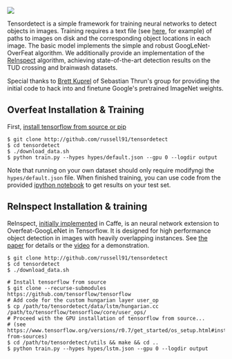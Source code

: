 <img src=http://russellsstewart.com/s/ReInspect_output.jpg></img>

Tensordetect is a simple framework for training neural networks to detect objects in images. 
Training requires a text file (see [here](http://russellsstewart.com/s/tensordetect/brainwash_test.txt), for example)
of paths to images on disk and the corresponding object locations in each image.
The basic model implements the simple and robust GoogLeNet-OverFeat algorithm. We additionally provide an implementation of the 
[ReInspect](https://github.com/Russell91/ReInspect/)
algorithm, achieving state-of-the-art detection results on the TUD crossing and brainwash datasets. 

Special thanks to [Brett Kuprel](http://stanford.edu/~kuprel/) of Sebastian Thrun's group for providing the initial code
to hack into and finetune Google's pretrained ImageNet weights.

## Overfeat Installation & Training
First, [install tensorflow from source or pip](https://www.tensorflow.org/versions/r0.7/get_started/os_setup.html#pip-installation)
    
    $ git clone http://github.com/russell91/tensordetect
    $ cd tensordetect
    $ ./download_data.sh
    $ python train.py --hypes hypes/default.json --gpu 0 --logdir output

Note that running on your own dataset should only require modifyngi the `hypes/default.json` file. 
When finished training, you can use code from the provided 
[ipython notebook](https://github.com/Russell91/tensordetect/blob/master/evaluate.ipynb)
to get results on your test set.

## ReInspect Installation & training

ReInspect, [initially implemented](https://github.com/Russell91/ReInspect/edit/master/README.md) in Caffe,
is an neural network extension to Overfeat-GoogLeNet in Tensorflow.
It is designed for high performance object detection in images with heavily overlapping instances.
See <a href="http://arxiv.org/abs/1506.04878" target="_blank">the paper</a> for details or the <a href="https://www.youtube.com/watch?v=QeWl0h3kQ24" target="_blank">video</a> for a demonstration.

    $ git clone http://github.com/russell91/tensordetect
    $ cd tensordetect
    $ ./download_data.sh
    
    # Install tensorflow from source
    $ git clone --recurse-submodules https://github.com/tensorflow/tensorflow
    # Add code for the custom hungarian layer user_op
    $ cp /path/to/tensordetect/data/lstm/hungarian.cc /path/to/tensorflow/tensorflow/core/user_ops/
    # Proceed with the GPU installation of tensorflow from source...
    # (see https://www.tensorflow.org/versions/r0.7/get_started/os_setup.html#installing-from-sources)
    $ cd /path/to/tensordetect/utils && make && cd ..
    $ python train.py --hypes hypes/lstm.json --gpu 0 --logdir output
